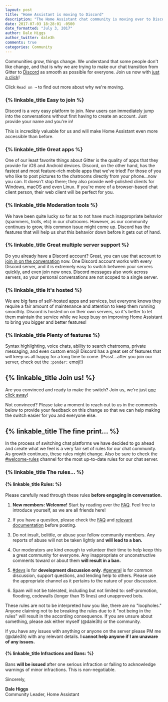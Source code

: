 ```yaml
---
layout: post
title: "Home Assistant is moving to Discord"
description: "The Home Assistant chat community is moving over to Discord."
date: 2017-07-03 18:28:01 -0500
date_formatted: "July 3, 2017"
author: Dale Higgs
author_twitter: dale3h
comments: true
categories: Community
---
```


Communities grow, things change. We understand that some people don't like change, and that is why we are trying to make our chat transition from Gitter to [Discord][discord] as smooth as possible for everyone. Join us now with [just a click][discord]!

Click `Read on →` to find out more about why we're moving.

<!--more-->

### {% linkable_title Easy to join %}

Discord is a very easy platform to join. New users can immediately jump into the conversations without first having to create an account. Just provide your name and you're in!

This is incredibly valuable for us and will make Home Assistant even more accessible than before.

### {% linkable_title Great apps %}

One of our least favorite things about Gitter is the quality of apps that they provide for iOS and Android devices. Discord, on the other hand, has the fastest and most feature-rich mobile apps that we've tried! For those of you who like to post pictures to the chatrooms directly from your phone...now you can. It doesn't stop there; they also provide well-polished clients for Windows, macOS and even Linux. If you're more of a browser-based chat client person, their web client will be perfect for you.

### {% linkable_title Moderation tools %}

We have been quite lucky so far as to not have much inappropriate behavior (spammers, trolls, etc) in our chatrooms. However, as our community continues to grow, this common issue might come up. Discord has the features that will help us shut this behavior down before it gets out of hand.

### {% linkable_title Great multiple server support %}

Do you already have a Discord account? Great, you can use that account to [join in on the conversation][discord] now. One Discord account works with every Discord server, and it is extremely easy to switch between your servers quickly, and even join new ones. Discord messages also work across servers, so your personal conversations are not scoped to a single server.

### {% linkable_title It's hosted %}

We are big fans of self-hosted apps and services, but everyone knows they require a fair amount of maintenance and attention to keep them running smoothly. Discord is hosted on on their own servers, so it's better to let them maintain the service while we keep busy on improving Home Assistant to bring you bigger and better features!

### {% linkable_title Plenty of features %}

Syntax highlighting, voice chats, ability to search chatrooms, private messaging, and even custom emoji! Discord has a great set of features that will keep us all happy for a long time to come. (Pssst...after you join our server, check out the `:ponder:` emoji!)

## {% linkable_title Join us! %}

Are you convinced and ready to make the switch? Join us, we're just [one click away][discord]!

Not convinced? Please take a moment to reach out to us in the comments below to provide your feedback on this change so that we can help making the switch easier for you and everyone else.

## {% linkable_title The fine print... %}

In the process of switching chat platforms we have decided to go ahead and create what we feel is a very fair set of rules for our chat community. As growth continues, these rules might change. Also be sure to check the [#welcome-rules][discord] channel for the most up-to-date rules for our chat server.

### {% linkable_title The rules... %}

#### {% linkable_title Rules: %}

Please carefully read through these rules **before engaging in conversation.**

1. **New members: Welcome!** Start by reading over the [FAQ]. Feel free to introduce yourself, as we are all friends here!

2. If you have a question, please check the [FAQ] and [relevant documentation][docs] before posting.

3. Do not insult, belittle, or abuse your fellow community members. Any reports of abuse will not be taken lightly and **will lead to a ban.**

4. Our moderators are kind enough to volunteer their time to help keep this a great community for everyone. Any inappropriate or unconstructive comments toward or about them **will result in a ban.**

5. [#devs][discord-devs] is for **development discussion only**. [#general][discord-general] is for common discussion, support questions, and lending help to others. Please use the appropriate channel as it pertains to the nature of your discussion.

6. Spam will not be tolerated, including but not limited to: self-promotion, flooding, codewalls (longer than 15 lines) and unapproved bots.

These rules are not to be interpreted how you like, there are no "loopholes." Anyone claiming not to be breaking the rules due to it "not being in the rules" will result in the according consequence. If you are unsure about something, please ask either myself (@dale3h) or the community.

If you have any issues with anything or anyone on the server please PM me (@dale3h) with any relevant details. **I cannot help anyone if I am unaware of any issues.**

#### {% linkable_title Infractions and Bans: %}

Bans **will be issued** after one serious infraction or failing to acknowledge warnings of minor infractions. This is non-negotiable.

Sincerely,

**Dale Higgs**<br>
Community Leader, Home Assistant

[discord]: https://discord.gg/c5DvZ4e
[discord-devs]: https://discord.gg/8X8DTH4
[discord-general]: https://discord.gg/pywKZRT
[FAQ]: https://home-assistant.io/faq/
[docs]: https://home-assistant.io/docs/
